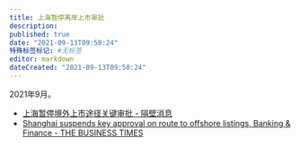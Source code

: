 ```yaml
---
title: 上海暂停离岸上市审批
description:
published: true
date: "2021-09-13T09:50:24"
特殊标签标记: #无标签
editor: markdown
dateCreated: "2021-09-13T09:50:24"
---
```


2021年9月。

+ [上海暂停境外上市途径关键审批 - 隔壁消息](https://web.archive.org/web/20210913015132/https://www.gebinews.com/finance/157471.html)
+ [Shanghai suspends key approval on route to offshore listings, Banking & Finance - THE BUSINESS TIMES](https://archive.is/y7k2G "https://www.businesstimes.com.sg/startups-tech/startups/shanghai-suspends-key-approval-route-offshore-listings")
